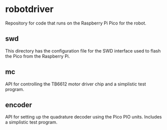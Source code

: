 # robotdriver
Repository for code that runs on the Raspberry Pi Pico for the robot.
## swd
This directory has the configuration file for the SWD interface 
used to flash the Pico from the Raspberry Pi.
## mc
API for controlling the TB6612 motor driver chip and a simplistic test
program.
## encoder
API for setting up the quadrature decoder using the Pico PIO units.
Includes a simplistic test program.
